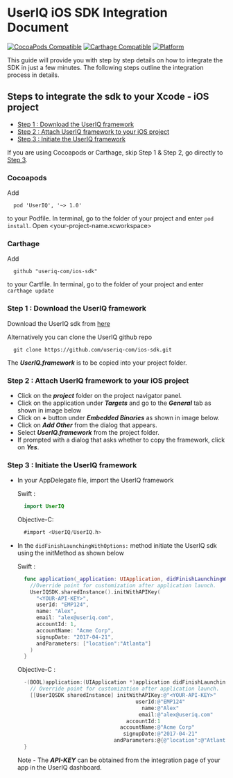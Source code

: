 # UserIQ iOS SDK Integration Document

[![CocoaPods Compatible](https://img.shields.io/cocoapods/v/UserIQ.svg)](https://img.shields.io/cocoapods/v/UserIQ.svg)
[![Carthage Compatible](https://img.shields.io/badge/Carthage-compatible-4BC51D.svg?style=flat)](https://github.com/Carthage/Carthage)
[![Platform](https://img.shields.io/cocoapods/p/UserIQ.svg?style=flat)](http://cocoapods.org/pods/UserIQ)

This guide will provide you with step by step details on how to integrate the SDK in just a few minutes. The following steps outline the integration process in details.

## Steps to integrate the sdk to your Xcode - iOS project

- [Step 1 : Download the UserIQ framework](#step-1--download-the-useriq-framework)
- [Step 2 : Attach UserIQ framework to your iOS project](#step-2--attach-useriq-framework-to-your-ios-project)
- [Step 3 : Initiate the UserIQ framework](#step-3--initiate-the-useriq-framework)

If you are using Cocoapods or Carthage, skip Step 1 & Step 2, go directly to [Step 3](#Step-3--Initiate-the-useriq-framework).

### Cocoapods

Add

```
  pod 'UserIQ', '~> 1.0'
```

to your Podfile.
In terminal, go to the folder of your project and enter `pod install`. Open <your-project-name.xcworkspace>

### Carthage

Add

```
  github "useriq-com/ios-sdk"
```

to your Cartfile. In terminal, go to the folder of your project and enter `carthage update`

### Step 1 : Download the UserIQ framework

Download the UserIQ sdk from [here](http://mobile.useriq.com)

Alternatively you can clone the UserIQ github repo

```
  git clone https://github.com/useriq-com/ios-sdk.git
```

The **_UserIQ.framework_** is to be copied into your project folder.

### Step 2 : Attach UserIQ framework to your iOS project

- Click on the **_project_** folder on the project navigator panel.
- Click on the application under **_Targets_** and go to the **_General_** tab as shown in image below
- Click on **_+_** button under **_Embedded Binaries_** as shown in image below.
- Click on **_Add Other_** from the dialog that appears.
- Select **_UserIQ.framework_** from the project folder.
- If prompted with a dialog that asks whether to copy the framework, click on **_Yes_**.

### Step 3 : Initiate the UserIQ framework

- In your AppDelegate file, import the UserIQ framework

  Swift :

  ```Swift
    import UserIQ
  ```

  Objective-C:

  ```Objective-C
    #import <UserIQ/UserIQ.h>
  ```

- In the `didFinishLaunchingWithOptions:` method initiate the UserIQ sdk using the initMethod as shown below

  Swift :

  ```Swift
    func application(_application: UIApplication, didFinishLaunchingWithOptions launchOptions: [UIApplicationLaunchOptionsKey: Any]?) -> Bool {
      //Override point for customization after application launch.
      UserIQSDK.sharedInstance().initWithAPIKey(
        "<YOUR-API-KEY>",
        userId: "EMP124",
        name: "Alex",
        email: "alex@useriq.com",
        accountId: 1,
        accountName: "Acme Corp",
        signupDate: "2017-04-21",
        andParameters: ["location":"Atlanta"]
      )
    }
  ```

  Objective-C :

  ```Objective-C
    -(BOOL)application:(UIApplication *)application didFinishLaunchingWithOptions:(NSDictionary *)launchOptions {
      // Override point for customization after application launch.
      [[UserIQSDK sharedInstance] initWithAPIKey:@"<YOUR-API-KEY>"
                                        userId:@"EMP124"
                                          name:@"Alex"
                                         email:@"alex@useriq.com"
                                     accountId:1
                                   accountName:@"Acme Corp"
                                    signupDate:@"2017-04-21"
                                 andParameters:@{@"location":@"Atlanta"}];
    }
  ```

  Note - The **_API-KEY_** can be obtained from the integration page of your app in the UserIQ dashboard.
